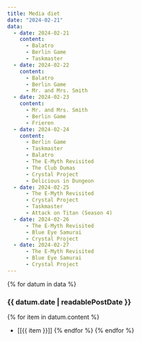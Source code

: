 ```yaml
---
title: Media diet
date: "2024-02-21"
data:
  - date: 2024-02-21
    content:
      - Balatro
      - Berlin Game
      - Taskmaster
  - date: 2024-02-22
    content:
      - Balatro
      - Berlin Game
      - Mr. and Mrs. Smith
  - date: 2024-02-23
    content:
      - Mr. and Mrs. Smith
      - Berlin Game
      - Frieren
  - date: 2024-02-24
    content:
      - Berlin Game
      - Taskmaster
      - Balatro
      - The E-Myth Revisited
      - The Club Dumas
      - Crystal Project
      - Delicious in Dungeon
  - date: 2024-02-25
      - The E-Myth Revisited
      - Crystal Project
      - Taskmaster
      - Attack on Titan (Season 4)
  - date: 2024-02-26
      - The E-Myth Revisited
      - Blue Eye Samurai
      - Crystal Project
  - date: 2024-02-27
      - The E-Myth Revisited
      - Blue Eye Samurai
      - Crystal Project
---
```


<style>
li > p { margin-bottom: 0 !important; margin-top: 0 !important;}
</style>

{% for datum in data %}

### {{ datum.date | readablePostDate }}

{% for item in datum.content %}

- [[{{ item }}]]
  {% endfor %}
  {% endfor %}
